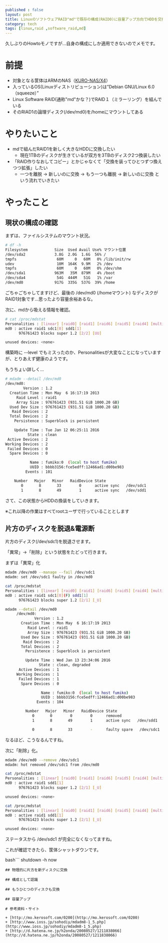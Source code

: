 ```yaml
---
published : false
layout: post
title: LinuxのソフトウェアRAID"md"で既存の構成(RAID0)に容量アップ方向でHDDを交換する
category: tech
tags: [linux,raid ,software_raid,md]
---
```


久しぶりのHowtoモノですが…自身の構成にしか適用できないのでメモです。

# 前提

+ 対象となる筐体はARMのNAS（[KURO-NAS/X4](http://archive.kuroutoshikou.com/modules/display/?iid=1264)）
+ 入っているOS(Linuxディストリビューション)は”Debian GNU/Linux 6.0（squeeze）”
+ Linux Software RAID(通称"md"かな？)でRAID１（ミラーリング）を組んでいる
+ そのRIAD1の論理ディスク(/dev/md0)を/homeにマウントしてある

# やりたいこと

+ mdで組んだRAID1を新しく大きなHDDに交換したい
  + 現在1TBのディスクが生きているが双方を3TBのディスク2つ換装したい
+ 「RAID作りなおしてコピー」とかじゃなくて「交換を装ってひとつずつ換えつつ拡張」したい
  + 一つを離脱 → 新しいのに交換 → もう一つも離脱 → 新しいのに交換 という流れでいきたい

# やったこと

## 現状の構成の確認

まずは、ファイルシステムのマウント状況。


```bash
# df -h
Filesystem            Size  Used Avail Use% マウント位置
/dev/sda2             3.8G  2.0G  1.6G  56% /
tmpfs                  60M     0   60M   0% /lib/init/rw
udev                   10M  164K  9.9M   2% /dev
tmpfs                  60M     0   60M   0% /dev/shm
/dev/sda1             963M   35M  879M   4% /boot
/dev/sda4              54G  444M   51G   1% /var
/dev/md0              917G  335G  537G  39% /home
```

ごちゃごちゃしてますけど、最後の /dev/md0 (/homeマウント) なディスクがRAID1対象です…思ったより容量余裕あるな。

次に、mdから吸える情報を確認。

```bash
# cat /proc/mdstat
Personalities : [linear] [raid0] [raid1] [raid6] [raid5] [raid4] [multipath]
md0 : active raid1 sdc1[0] sdd1[1]
      976761423 blocks super 1.2 [2/2] [UU]

unused devices: <none>
```

構築時に --level でもミスったのか、Personalitiesが大変なことになっていますが、とりあえず健康のようです。

もうちょい詳しく…

```bash
# mdadm --detail /dev/md0
/dev/md0:
        Version : 1.2
  Creation Time : Mon May  6 16:17:19 2013
     Raid Level : raid1
     Array Size : 976761423 (931.51 GiB 1000.20 GB)
  Used Dev Size : 976761423 (931.51 GiB 1000.20 GB)
   Raid Devices : 2
  Total Devices : 2
    Persistence : Superblock is persistent

    Update Time : Tue Jan 12 06:25:11 2016
          State : clean
 Active Devices : 2
Working Devices : 2
 Failed Devices : 0
  Spare Devices : 0

           Name : fumiko:0  (local to host fumiko)
           UUID : bbbb3156:fce5edff:12466ad1:d00be983
         Events : 101

    Number   Major   Minor   RaidDevice State
       0       8       33        0      active sync   /dev/sdc1
       1       8       49        1      active sync   /dev/sdd1
```

さて、この状態からHDDの換装をしていきます。

※これ以降の作業はすべてrootユーザで行っていることとします

## 片方のディスクを脱退&電源断


片方のディスク(/dev/sdc1)を脱退させます。

「異常」→「削除」という状態をたどって行きます。

まずは「異常」化

```bash
mdadm /dev/md0 --manage --fail /dev/sdc1
mdadm: set /dev/sdc1 faulty in /dev/md0

cat /proc/mdstat
Personalities : [linear] [raid0] [raid1] [raid6] [raid5] [raid4] [multipath]
md0 : active raid1 sdc1[0](F) sdd1[1]
      976761423 blocks super 1.2 [2/1] [_U]

mdadm --detail /dev/md0
     /dev/md0:
             Version : 1.2
       Creation Time : Mon May  6 16:17:19 2013
          Raid Level : raid1
          Array Size : 976761423 (931.51 GiB 1000.20 GB)
       Used Dev Size : 976761423 (931.51 GiB 1000.20 GB)
        Raid Devices : 2
       Total Devices : 2
         Persistence : Superblock is persistent

         Update Time : Wed Jan 13 23:34:06 2016
               State : clean, degraded
      Active Devices : 1
     Working Devices : 1
      Failed Devices : 1
       Spare Devices : 0

                Name : fumiko:0  (local to host fumiko)
                UUID : bbbb3156:fce5edff:12466ad1:d00be983
              Events : 104

         Number   Major   Minor   RaidDevice State
            0       0        0        0      removed
            1       8       49        1      active sync   /dev/sdd1

            0       8       33        -      faulty spare   /dev/sdc1
```

なるほど、こうなるんですね。

次に「削除」化。


```bash
mdadm /dev/md0 --remove /dev/sdc1
mdadm: hot removed /dev/sdc1 from /dev/md0

cat /proc/mdstat
Personalities : [linear] [raid0] [raid1] [raid6] [raid5] [raid4] [multipath]
md0 : active raid1 sdd1[1]
      976761423 blocks super 1.2 [2/1] [_U]

unused devices: <none>

cat /proc/mdstat
Personalities : [linear] [raid0] [raid1] [raid6] [raid5] [raid4] [multipath]
md0 : active raid1 sdd1[1]
      976761423 blocks super 1.2 [2/1] [_U]

unused devices: <none>
```

ステータスから /dev/sdc1 が完全になくなってますね。

これが確認できたら、筐体シャットダウンです。

bash```
shutdown -h now
```
## 物理的に片方を新ディスクに交換

## 構成として認識

## もうひとつのディスクも交換

## 容量アップ

# 参考資料・サイト

+ [http://mo.kerosoft.com/0200](http://mo.kerosoft.com/0200)
+ [http://www.ioss.jp/sohodiy/mdadm8-1_5.php](http://www.ioss.jp/sohodiy/mdadm8-1_5.php)
+ [http://d.hatena.ne.jp/h2onda/20080527/1211838066](http://d.hatena.ne.jp/h2onda/20080527/1211838066)
